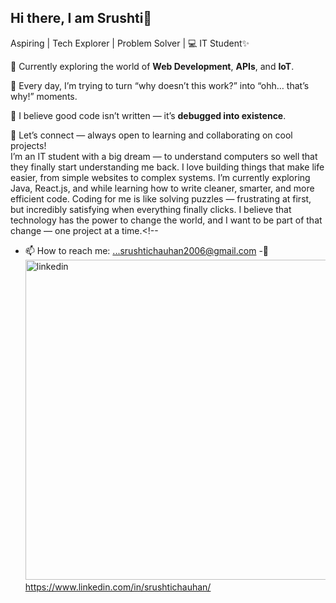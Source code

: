 ## Hi there, I am Srushti👋
Aspiring | Tech Explorer | Problem Solver | 💻 IT Student✨

🔭 Currently exploring the world of **Web Development**, **APIs**, and **IoT**.  

🌱 Every day, I’m trying to turn “why doesn’t this work?” into “ohh… that’s why!” moments.  

🧩 I believe good code isn’t written — it’s **debugged into existence**.  

💬 Let’s connect — always open to learning and collaborating on cool projects!  
I’m an IT student with a big dream — to understand computers so well that they finally start understanding me back. I love building things that make life easier, from simple websites to complex systems. I’m currently exploring Java, React.js, and  while learning how to write cleaner, smarter, and more efficient code. Coding for me is like solving puzzles — frustrating at first, but incredibly satisfying when everything finally clicks. I believe that technology has the power to change the world, and I want to be part of that change — one project at a time.<!--


- 📫 How to reach me: ...srushtichauhan2006@gmail.com
-📩<img width="512" height="512" alt="linkedin" src="https://github.com/user-attachments/assets/1d35d7a4-2fbb-464d-9692-db8abb9e8bf4" />
https://www.linkedin.com/in/srushtichauhan/
